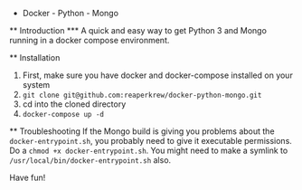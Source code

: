 * Docker - Python - Mongo

** Introduction
*** A quick and easy way to get Python 3 and Mongo running in a docker compose environment.

** Installation
1. First, make sure you have docker and docker-compose installed on your system
2. `git clone git@github.com:reaperkrew/docker-python-mongo.git`
3. cd into the cloned directory
4. `docker-compose up -d`

** Troubleshooting
If the Mongo build is giving you problems about the `docker-entrypoint.sh`, you probably need to give it executable permissions. Do a `chmod +x docker-entrypoint.sh`. You might need to make a symlink to `/usr/local/bin/docker-entrypoint.sh` also.

Have fun!
